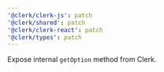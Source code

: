 ```yaml
---
'@clerk/clerk-js': patch
'@clerk/shared': patch
'@clerk/clerk-react': patch
'@clerk/types': patch
---
```


Expose internal `getOption` method from Clerk.
